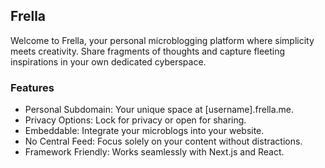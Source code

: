 ## Frella

Welcome to Frella, your personal microblogging platform where simplicity meets creativity. Share fragments of thoughts and capture fleeting inspirations in your own dedicated cyberspace.

### Features

- Personal Subdomain: Your unique space at [username].frella.me.
- Privacy Options: Lock for privacy or open for sharing.
- Embeddable: Integrate your microblogs into your website.
- No Central Feed: Focus solely on your content without distractions.
- Framework Friendly: Works seamlessly with Next.js and React.
